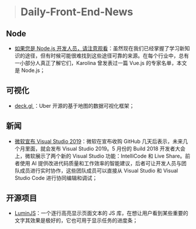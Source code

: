 > # Daily-Front-End-News

## Node

- [如果您是 Node.js 开发人员，请注意观看](https://www.monterail.com/blog/node.js-developers-to-follow-in-2018)：虽然现在我们已经掌握了学习新知识的途径，但有时候可能很难找到这些途径可靠的来源。在每个行业中，总有一小部分人真正了解它们，Karolina 曾发表过一篇 Vue.js 的专家名单，本文是 Node.js；

## 可视化

- [deck.gl ](https://uber.github.io/deck.gl/#/)：Uber 开源的基于地图的数据可视化框架；

## 新闻

- [微软宣布 Visual Studio 2019](https://venturebeat.com/2018/06/06/microsoft-announces-visual-studio-2019/)：微软在宣布收购 GitHub 几天后表示，未来几个月里面，就会发布 Visual Studio 2019。5 月份的 Build 2018 开发者大会上，微软展示了两个新的 Visual Studio 功能：IntelliCode 和 Live Share。前者使用 AI 提供改进代码质量和工作效率的智能建议，后者可让开发人员与团队成员进行实时协作，这些团队成员可以直接从 Visual Studio 和 Visual Studio Code 进行协同编辑和调试；

## 开源项目

- [LuminJS](https://lumin.rocks/)：一个逐行高亮显示页面文本的 JS 库，在想让用户看到某些重要的文字其效果是极好的，它也可用于显示任务的进度条；
